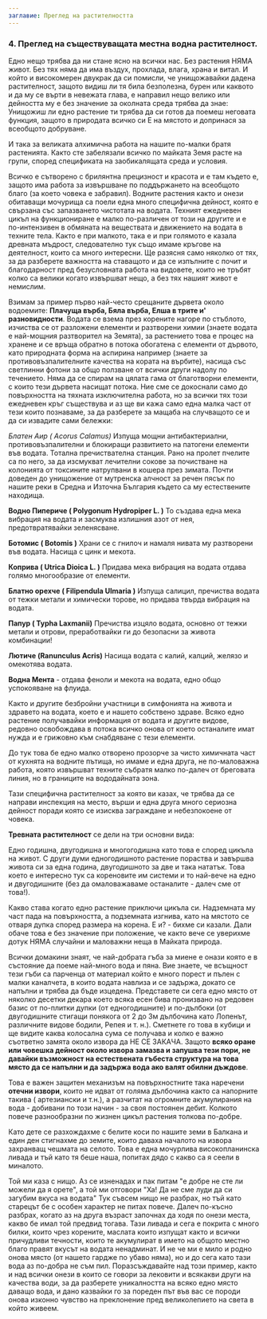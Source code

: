 ```yaml
---
заглавие: Преглед на растителността
---
```

### 4. Преглед на съществуващата местна водна растителност.
Едно нещо трябва да ни стане ясно на всички нас. Без растения НЯМА живот. Без тях няма да има въздух, прохлада, влага, храна и витал. И който и високомерен двукрак да си помисли, че унищожавайки дадена растителност, защото видиш ли тя била безполезна, бурен или каквото и да му се върти в невежата глава, е направил нещо велико или дейността му е без значение за околната среда трябва да знае: Унищожиш ли едно растение ти трябва да си готов да поемеш неговата функция, защото в природата всичко си Е на мястото и допринася за всеобщото добруване. 

И така за великата алхимична работа на нашите по-малки братя растенията. Както сте забелязали всичко по майката Земя расте на групи, според спецификата на заобикалящата среда и условия. 

Всичко е сътворено с брилянтна прецизност и красота и е там където е, защото има работа за извършване по поддържането на всеобщото благо (за което човека е забравил). Водните растения както и онези обитаващи мочурища са поели една много специфична  дейност, която е свързана със запазването чистотата на водата. Техният ежедневен цикъл на функциониране е малко по-различен от този на другите и е по-интензивен в обмяната на веществата и движението на водата в техните тела. 
Както е при малкото, така е и при голямото е казала древната мъдрост, следователно тук също имаме кръгове на деятелност, които са много интересни. Ще разясня само няколко от тях, за да разберете важността на ставащото и да се изпълните с почит и благодарност пред безусловната работа на видовете, които не тръбят колко са велики когато извършват нещо, а без тях нашият живот е немислим. 

Взимам за пример първо най-често срещаните дървета около водоемите: **Плачуща върба, Бяла върба, Елша в трите и' разновидности**. Водата се взема през корените нагоре по стъблото, изчиства се от разложени елементи и разтворени химии (знаете водата е най-мощния разтворител на Земята), за растението това е процес на хранене и се връща обратно в потока обогатена с елементи от дървото, като природната форма на аспирина например (знаете за противовъзпалителните качества на кората на върбите), насища със светлинни фотони за общо ползване от всички други надолу по течението. Няма да се спирам на цялата гама от благотворни елементи, с които тези дървета насищат потока. Ние сме се докоснали само до повърхността на тяхната изключителна работа, но за всички тях този ежедневен кръг съществува и аз ще ви кажа само една малка част от тези които познаваме, за да разберете за мащаба на случващото се и да си извадите сами бележки: 

*Блатен Аир ( Acorus Calamus)* Изпуща мощни антибактериални, противовъзпалителни и блокиращи развитието на патогени елементи във водата. Тотална пречиствателна станция. Рано на пролет пчелите са по него, за да изсмукват лечителни сокове за почистване на колонията от токсините натрупвани в кошера през зимата. Почти доведен до унищожение от мутренска алчност за речен пясък по нашите реки в Средна и Източна България където са му естествените находища.

**Водно Пипериче ( Polygonum Hydropiper L. )** То създава една мека вибрация на водата и засмуква излишния азот от нея, предотвратявайки зеленясване. 

**Ботомис ( Botomis )** Храни се с гнилоч и намаля нивата му разтворени във водата. Насища с цинк и мекота.

**Коприва ( Utrica Dioica L. )** Придава мека вибрация на водата отдава голямо многообразие от елементи. 

**Блатно орехче ( Filipendula Ulmaria )** Изпуща салицил, пречиства водата от тежки метали и химически торове, но придава твърда вибрация на водата. 

**Папур ( Typha Laxmanii)** Пречиства изцяло водата, основно от тежки метали и отрови, преработвайки ги до безопасни за живота комбинации!

**Лютиче (Ranunculus Acris)** Насища водата с калий, калций, желязо и омекотява водата.

**Водна Мента** - отдава феноли и мекота на водата, едно общо успокояване на флуида. 
      
Както и другите безбройни участници в симфонията на живота и здравето на водата, което е и нашето собствено здраве. Всяко едно растение получавайки информация от водата и другите видове, редовно освобождава в потока всичко онова от което останалите имат нужда и е грижовно към снабдяване с тези елементи. 

До тук това бе едно малко отворено прозорче за чисто химичната част от кухнята на водните пътища, но имаме и една друга, не по-маловажна работа, която извършват техните събратя малко по-далеч от бреговата линия, но в границите на вододайната зона. 
    
Тази специфична растителност за която ви казах, че трябва да се направи инспекция на место, върши и една друга много сериозна дейност поради която се изисква заграждане и небезпокоене от човека. 
  
**Тревната растителност** се дели на три основни вида:

Едно годишна, двугодишна и многогодишна като това е според цикъла на живот. С други думи едногодишното растение пораства и завършва живота си за една година, двугодишното за две и така нататък. Това което е интересно тук са кореновите им системи и то най-вече на едно и двугодишните (без да омаловажаваме останалите - далеч сме от това!).

Какво става когато едно растение приключи цикъла си. Надземната му част пада на повърхността, а подземната изгнива, като на мястото се отваря дупка според размера на корена. Е и? - бихме си казали. Дали обаче това е без значение при положение, че както вече се уверихме дотук НЯМА случайни и маловажни неща в Майката природа. 

Всички домакини знаят, че най-добрата гъба за миене е онази която е в състояние да поеме най-много вода и пяна. Вие знаете, че всъщност тези гъби са парченца от материал който е много порест и пълен с малки каналчета, в които водата навлиза и се задържа, докато се напълни и трябва да бъде изцедена. Представете си сега едно място от няколко десетки декара което всяка есен бива пронизвано на редовен базис от по-плитки дупки (от едногодишните) и по-дълбоки (от двугодишните стигащи понякога от 2 до 3м дълбочина като Лопенът, различните видове бодили, Репея и т. н.). Сметнете го това в кубици и ще видите каква колосална сума се получава и колко е важно съответно замята около извора да НЕ СЕ ЗАКАЧА. Защото **всяко оране или човешка дейност около извора замазва и запушва тези пори, не давайки възможност на естествената гъбеста структура на това място да се напълни и да задържа вода ако валят обилни дъждове**. 
  
Това е важен защитен механизъм на повърхностните така наречени **отечни извори**, които не идват от голяма дълбочина както са напорните такива ( артезиански и т.н.), а разчитат на огромните акумулирания на вода - добивани по този начин - за своя постоянен дебит. Колкото повече разнообразни по жизнен цикъл растения толкова по-добре. 
    
Като дете се разхождахме с белите коси по нашите земи в Балкана и един ден стигнахме до земите, които даваха началото на извора захранващ чешмата на селото. Това е една мочурлива високопланинска ливада и тъй като тя беше наша, попитах дядо с какво са я сеели в миналото.
  
Той ми каза с нищо. Аз се изненадах и пак питам "е добре не сте ли можели да я орете", а той ми отговори "Ха! Да не сме луди да си загубим вкуса на водата" Тук съвсем нищо не разбрах, но тъй като старецът бе с особен характер не питах повече. Далеч по-късно разбрах, когато аз на друга възраст започнах да ходя по онези места, какво бе имал той предвид тогава. Тази ливада и сега е покрита с много билки, които чрез корените, маслата които изпущат както и всички причудливи течности, които те акумулират в името на общото местно благо правят вкусът на водата ненадминат. И не че ми е мило и родно онова място (от нашето гардже по убаво няма), но и до сега като тази вода аз по-добра не съм пил.  Поразсъждавайте над този пример, както и над всички онези в които се говори за лековити и всякакви други на качества води, за да разберете уникалността на всяко едно място даващо вода, и дано казвайки го за пореден път във вас се породи онова изконно чувство на преклонение пред великолепието на света в който живеем. 
